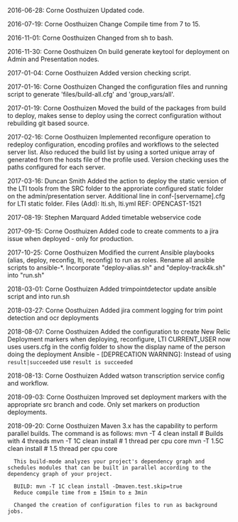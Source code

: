 2016-06-28: Corne Oosthuizen
      Updated code.

2016-07-19: Corne Oosthuizen
     Change Compile time from 7 to 15.

2016-11-01: Corne Oosthuizen
     Changed from sh to bash.

2016-11-30: Corne Oosthuizen
     On build generate keytool for deployment on Admin and Presentation nodes.

2017-01-04: Corne Oosthuizen
     Added version checking script.

2017-01-16: Corne Oosthuizen
     Changed the configuration files and running script to generate 'files/build-all.cfg' and 'group_vars/all'.

2017-01-19: Corne Oosthuizen
     Moved the build of the packages from build to deploy, makes sense to deploy using
     the correct configuration without rebuilding git based source.

2017-02-16: Corne Oosthuizen
     Implemented reconfigure operation to redeploy configuration, encoding profiles and workflows to
     the selected server list. Also reduced the build list by using a sorted unique array of generated
     from the hosts file of the profile used. Version checking uses the paths configured for each
     server.

2017-03-16: Duncan Smith
     Added the action to deploy the static version of the LTI tools from the SRC folder to the approriate
     configured static folder on the admin/presentation server.
     Additional line in conf-[servername].cfg for LTI static folder.
     Files (Add): lti.sh, lti.yml
     REF: OPENCAST-1521

2017-08-19: Stephen Marquard
     Added timetable webservice code

2017-09-15: Corne Oosthuizen
     Added code to create comments to a jira issue when deployed - only for production.

2017-10-25: Corne Oosthuizen
     Modified the current Ansible playbooks (alias, deploy, reconfig, lti, reconfig) to run as roles.
     Rename all ansible scripts to ansible-*.
     Incorporate "deploy-alias.sh" and "deploy-track4k.sh" into "run.sh"

2018-03-01: Corne Oosthuizen
     Added trimpointdetector update ansible script and into run.sh

2018-03-27: Corne Oosthuizen
     Added jira comment logging for trim point detection and ocr deployments

2018-08-07: Corne Oosthuizen
     Added the configuration to create New Relic Deployment markers when deploying, reconfigure, LTI
     CURRENT_USER now uses users.cfg in the config folder to show the display name of the person doing the deployment
     Ansible - [DEPRECATION WARNING]: Instead of using `result|succeeded` use `result is succeeded`

2018-08-13: Corne Oosthuizen
      Added watson transcription service config and workflow.

2018-09-03: Corne Oosthuizen
      Improved set deployment markers with the appropriate src branch and code. Only set markers on production deployments.

2018-09-20: Corne Oosthuizen
      Maven 3.x has the capability to perform parallel builds. The command is as follows:
            mvn -T 4 clean install # Builds with 4 threads
            mvn -T 1C clean install # 1 thread per cpu core
            mvn -T 1.5C clean install # 1.5 thread per cpu core

      This build-mode analyzes your project's dependency graph and schedules modules that can be built in parallel according to the dependency graph of your project.

      BUILD: mvn -T 1C clean install -Dmaven.test.skip=true
      Reduce compile time from ± 15min to ± 3min

      Changed the creation of configuration files to run as background jobs.
